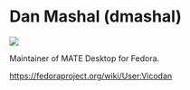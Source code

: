 # Dan Mashal (dmashal)

![](https://en.gravatar.com/userimage/29001594/ae766d5a28d58c1c133c061694922b36.jpg)

Maintainer of MATE Desktop for Fedora.

<https://fedoraproject.org/wiki/User:Vicodan>

